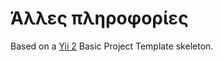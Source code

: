 
# Άλλες πληροφορίες 

Based on a [Yii 2](http://www.yiiframework.com/) Basic Project Template skeleton.
